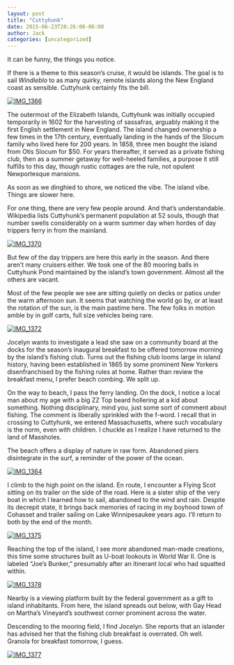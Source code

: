 ```yaml
---
layout: post
title: "Cuttyhunk"
date: 2015-06-23T20:26:08-06:00
author: Jack
categories: [uncategorized]
---
```


It can be funny, the things you notice.

If there is a theme to this season’s cruise, it would be islands. The goal is to sail _Windleblo_ to as many quirky, remote islands along the New England coast as sensible. Cuttyhunk certainly fits the bill.

[![IMG_1366](http://windleblo.com/wp-content/uploads/2015/06/IMG_1366.jpg)](/wp-content/uploads/2015/06/IMG_1366.jpg)

The outermost of the Elizabeth Islands, Cuttyhunk was initially occupied temporarily in 1602 for the harvesting of sassafras, arguably making it the first English settlement in New England. The island changed ownership a few times in the 17th century, eventually landing in the hands of the Slocum family who lived here for 200 years. In 1858, three men bought the island from Otis Slocum for $50. For years thereafter, it served as a private fishing club, then as a summer getaway for well-heeled families, a purpose it still fulfills to this day, though rustic cottages are the rule, not opulent Newportesque mansions.

As soon as we dinghied to shore, we noticed the vibe. The island vibe. Things are slower here.

For one thing, there are very few people around. And that’s understandable. Wikipedia lists Cuttyhunk’s permanent population at 52 souls, though that number swells considerably on a warm summer day when hordes of day trippers ferry in from the mainland.

[![IMG_1370](http://windleblo.com/wp-content/uploads/2015/06/IMG_1370.jpg)](/wp-content/uploads/2015/06/IMG_1370.jpg)

But few of the day trippers are here this early in the season. And there aren’t many cruisers either. We took one of the 80 mooring balls in Cuttyhunk Pond maintained by the island’s town government. Almost all the others are vacant.

Most of the few people we see are sitting quietly on decks or patios under the warm afternoon sun. It seems that watching the world go by, or at least the rotation of the sun, is the main pastime here. The few folks in motion amble by in golf carts, full size vehicles being rare.

[![IMG_1372](http://windleblo.com/wp-content/uploads/2015/06/IMG_1372.jpg)](/wp-content/uploads/2015/06/IMG_1372.jpg)

Jocelyn wants to investigate a lead she saw on a community board at the docks for the season’s inaugural breakfast to be offered tomorrow morning by the island’s fishing club. Turns out the fishing club looms large in island history, having been established in 1865 by some prominent New Yorkers disenfranchised by the fishing rules at home. Rather than review the breakfast menu, I prefer beach combing. We split up.

On the way to beach, I pass the ferry landing. On the dock, I notice a local man about my age with a big ZZ Top beard hollering at a kid about something. Nothing disciplinary, mind you, just some sort of comment about fishing. The comment is liberally sprinkled with the f-word. I recall that in crossing to Cuttyhunk, we entered Massachusetts, where such vocabulary is the norm, even with children. I chuckle as I realize I have returned to the land of Massholes.

The beach offers a display of nature in raw form. Abandoned piers disintegrate in the surf, a reminder of the power of the ocean.

[![IMG_1364](http://windleblo.com/wp-content/uploads/2015/06/IMG_13641.jpg)](/wp-content/uploads/2015/06/IMG_13641.jpg)

I climb to the high point on the island. En route, I encounter a Flying Scot sitting on its trailer on the side of the road. Here is a sister ship of the very boat in which I learned how to sail, abandoned to the wind and rain. Despite its decrepit state, it brings back memories of racing in my boyhood town of Cohasset and trailer sailing on Lake Winnipesaukee years ago. I’ll return to both by the end of the month.

[![IMG_1375](http://windleblo.com/wp-content/uploads/2015/06/IMG_1375.jpg)](/wp-content/uploads/2015/06/IMG_1375.jpg)

Reaching the top of the island, I see more abandoned man-made creations, this time some structures built as U-boat lookouts in World War II. One is labeled “Joe’s Bunker,” presumably after an itinerant local who had squatted within.

[![IMG_1378](http://windleblo.com/wp-content/uploads/2015/06/IMG_1378.jpg)](/wp-content/uploads/2015/06/IMG_1378.jpg)

Nearby is a viewing platform built by the federal government as a gift to island inhabitants. From here, the island spreads out below, with Gay Head on Martha’s Vineyard’s southwest corner prominent across the water.

Descending to the mooring field, I find Jocelyn. She reports that an islander has advised her that the fishing club breakfast is overrated. Oh well. Granola for breakfast tomorrow, I guess.

[![IMG_1377](http://windleblo.com/wp-content/uploads/2015/06/IMG_1377.jpg)](/wp-content/uploads/2015/06/IMG_1377.jpg)